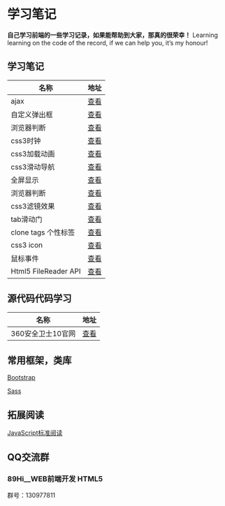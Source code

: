 # 学习笔记

**自己学习前端的一些学习记录，如果能帮助到大家，那真的很荣幸！**
Learning learning on the code of the record, if we can help you, it’s my honour!

## 学习笔记

名称 | 地址
---- | ----
ajax | [查看](/ajax)
自定义弹出框 | [查看](https://github.com/dctxf/learn/alert)
浏览器判断 | [查看](/ifbrowser)
css3时钟 | [查看](http://dctxf.github.io/learn/clock)
css3加载动画 | [查看](http://dctxf.github.io/learn/css3)
css3滑动导航 | [查看](http://dctxf.github.io/learn/nav)
全屏显示 | [查看](http://dctxf.github.io/learn/fullscreen)
浏览器判断 | [查看](http://dctxf.github.io/learn/browser-determine)
css3滤镜效果 | [查看](http://dctxf.github.io/learn/filter)
tab滑动门 | [查看](http://dctxf.github.io/learn/tab)
clone tags 个性标签 | [查看](http://dctxf.github.io/learn/clone-tag)
css3 icon | [查看](http://dctxf.github.io/learn/css3-icon)
鼠标事件 | [查看](http://dctxf.github.io/learn/mousewheel)
Html5 FileReader API | [查看](http://dctxf.github.io/learn/file-reader)

## 源代码代码学习

名称 | 地址
---- | ----
360安全卫士10官网 | [查看](https://github.com/dctxf/learn/tree/master/360)

## 常用框架，类库

[Bootstrap](http://www.bootcss.com/)

[Sass](http://sass-lang.com/)

## 拓展阅读

[JavaScript标准阅读](https://github.com/yuche/javascript)

## QQ交流群

### 89Hi__WEB前端开发 HTML5

群号：130977811

